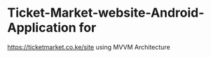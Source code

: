 # Ticket-Market-website-Android-Application for 
https://ticketmarket.co.ke/site 
using MVVM Architecture
